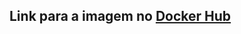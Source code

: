 ## Link para a imagem no [Docker Hub](https://hub.docker.com/repository/docker/henriquezanetti/helloworld/general)
